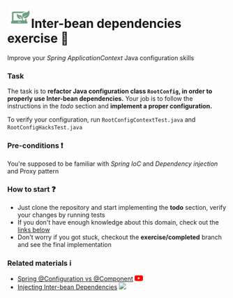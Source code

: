 # <img src="https://raw.githubusercontent.com/bobocode-projects/resources/master/image/logo_transparent_background.png" height=50/>Inter-bean dependencies exercise :muscle:
Improve your *Spring ApplicationContext* Java configuration skills
### Task
The task is to **refactor Java configuration class `RootConfig`, in order to properly use Inter-bean dependencies.** 
Your job is to follow the instructions in the *todo* section and **implement 
a proper configuration.**  

To verify your configuration, run `RootConfigContextTest.java` and `RootConfigHacksTest.java`

 
### Pre-conditions :heavy_exclamation_mark:
You're supposed to be familiar with *Spring IoC* and *Dependency injection* and Proxy pattern

### How to start :question:
* Just clone the repository and start implementing the **todo** section, verify your changes by running tests
* If you don't have enough knowledge about this domain, check out the [links below](#related-materials-information_source)
* Don't worry if you got stuck, checkout the **exercise/completed** branch and see the final implementation
 
### Related materials :information_source:
 * [Spring @Configuration vs @Component](https://youtu.be/KWvTgqtA_HA) <img src="https://raw.githubusercontent.com/bobocode-projects/resources/master/image/yt_icon_rgb.png" height=13/>
 * [Injecting Inter-bean Dependencies](https://docs.spring.io/spring/docs/5.1.9.RELEASE/spring-framework-reference/core.html#beans-java-injecting-dependencies) <img src="https://spring.io/img/homepage/icon-spring-framework.svg" height=15/>

